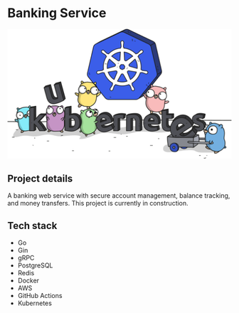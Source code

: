 # Banking Service

![Gopher Kubernetes](images/gopher_k8s.png)

## Project details

A banking web service with secure account management, balance tracking, and money transfers. This project is currently in construction.

## Tech stack

- Go
- Gin
- gRPC
- PostgreSQL
- Redis
- Docker
- AWS
- GitHub Actions
- Kubernetes
